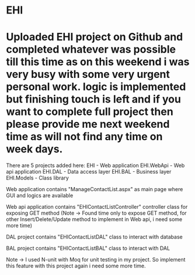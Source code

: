 # EHI
# Uploaded EHI project on Github and completed whatever was possible till this time as on this weekend i was very busy with some very urgent personal work. logic is implemented but finishing touch is left and if you want to complete full project then please provide me next weekend time as will not find any time on week days.

There are 5 projects added here:
EHI - Web application
EHI.WebApi - Web api application
EHI.DAL - Data access layer
EHI.BAL  -  Business layer
EHI.Models  -  Class library

Web application contains "ManageContactList.aspx" as main page where GUI and logics are available

Web api application contains "EHIContactListController" controller class for exposing GET method (Note -> Found time only to expose GET method, for other Insert/Delete/Update method to implement in Web api, i need some more time)

DAL project contains "EHIContactListDAL" class to interact with database

BAL project contains "EHIContactListBAL" class to interact with DAL



Note -> I used N-unit with Moq for unit testing in my project. So implement this feature with this project again i need some more time.





